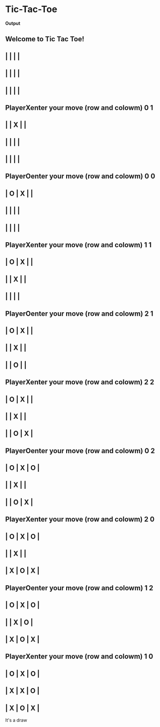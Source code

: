 # Tic-Tac-Toe
**Output**

Welcome to Tic Tac Toe! 
-------------
|   |   |   | 
-------------
|   |   |   | 
-------------
|   |   |   | 
-------------
PlayerXenter your move (row and colowm)
0 1
-------------
|   | X |   | 
-------------
|   |   |   | 
-------------
|   |   |   | 
-------------
PlayerOenter your move (row and colowm)
0 0
-------------
| O | X |   | 
-------------
|   |   |   | 
-------------
|   |   |   | 
-------------
PlayerXenter your move (row and colowm)
1 1
-------------
| O | X |   | 
-------------
|   | X |   | 
-------------
|   |   |   | 
-------------
PlayerOenter your move (row and colowm)
2 1
-------------
| O | X |   | 
-------------
|   | X |   | 
-------------
|   | O |   | 
-------------
PlayerXenter your move (row and colowm)
2 2
-------------
| O | X |   | 
-------------
|   | X |   | 
-------------
|   | O | X | 
-------------
PlayerOenter your move (row and colowm)
0 2
-------------
| O | X | O | 
-------------
|   | X |   | 
-------------
|   | O | X | 
-------------
PlayerXenter your move (row and colowm)
2 0 
-------------
| O | X | O | 
-------------
|   | X |   | 
-------------
| X | O | X | 
-------------
PlayerOenter your move (row and colowm)
1 2
-------------
| O | X | O | 
-------------
|   | X | O | 
-------------
| X | O | X | 
-------------
PlayerXenter your move (row and colowm)
1 
0
-------------
| O | X | O | 
-------------
| X | X | O | 
-------------
| X | O | X | 
-------------
It's a draw
